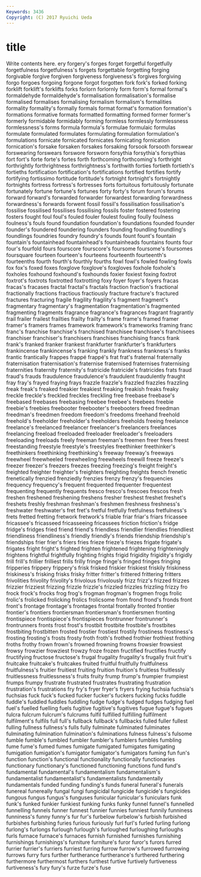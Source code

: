 ```yaml
---
Keywords: 3436 
Copyright: (C) 2017 Ryuichi Ueda
---
```


# title

Write contents here.
ery forgery's forges forget
forgetful forgetfully forgetfulness forgetfulness's forgets forgettable forgetting forging forgivable forgive
forgiven forgiveness forgiveness's forgives forgiving forgo forgoes forgoing forgone forgot
forgotten fork fork's forked forking forklift forklift's forklifts forks forlorn
forlornly form form's formal formal's formaldehyde formaldehyde's formalisation formalisation's formalise
formalised formalises formalising formalism formalism's formalities formality formality's formally formals
format format's formation formation's formations formative formats formatted formatting formed
former former's formerly formidable formidably forming formless formlessly formlessness formlessness's
forms formula formula's formulae formulaic formulas formulate formulated formulates formulating
formulation formulation's formulations fornicate fornicated fornicates fornicating fornication fornication's forsake
forsaken forsakes forsaking forsook forsooth forswear forswearing forswears forswore forsworn
forsythia forsythia's forsythias fort fort's forte forte's fortes forth forthcoming
forthcoming's forthright forthrightly forthrightness forthrightness's forthwith forties fortieth fortieth's fortieths
fortification fortification's fortifications fortified fortifies fortify fortifying fortissimo fortitude fortitude's
fortnight fortnight's fortnightly fortnights fortress fortress's fortresses forts fortuitous fortuitously
fortunate fortunately fortune fortune's fortunes forty forty's forum forum's forums
forward forward's forwarded forwarder forwardest forwarding forwardness forwardness's forwards forwent
fossil fossil's fossilisation fossilisation's fossilise fossilised fossilises fossilising fossils foster
fostered fostering fosters fought foul foul's fouled fouler foulest fouling
foully foulness foulness's fouls found foundation foundation's foundations founded founder
founder's foundered foundering founders founding foundling foundling's foundlings foundries foundry
foundry's founds fount fount's fountain fountain's fountainhead fountainhead's fountainheads fountains
founts four four's fourfold fours fourscore fourscore's foursome foursome's foursomes
foursquare fourteen fourteen's fourteens fourteenth fourteenth's fourteenths fourth fourth's fourthly
fourths fowl fowl's fowled fowling fowls fox fox's foxed foxes
foxglove foxglove's foxgloves foxhole foxhole's foxholes foxhound foxhound's foxhounds foxier
foxiest foxing foxtrot foxtrot's foxtrots foxtrotted foxtrotting foxy foyer foyer's
foyers fracas fracas's fracases fractal fractal's fractals fraction fraction's fractional
fractionally fractions fractious fractiously fracture fracture's fractured fractures fracturing fragile
fragility fragility's fragment fragment's fragmentary fragmentary's fragmentation fragmentation's fragmented fragmenting
fragments fragrance fragrance's fragrances fragrant fragrantly frail frailer frailest frailties
frailty frailty's frame frame's framed framer framer's framers frames framework
framework's frameworks framing franc franc's franchise franchise's franchised franchisee franchisee's
franchisees franchiser franchiser's franchisers franchises franchising francs frank frank's franked
franker frankest frankfurter frankfurter's frankfurters frankincense frankincense's franking frankly frankness
frankness's franks frantic frantically frappes frappé frappé's frat frat's fraternal
fraternally fraternisation fraternisation's fraternise fraternised fraternises fraternising fraternities fraternity fraternity's
fratricide fratricide's fratricides frats fraud fraud's frauds fraudulence fraudulence's fraudulent
fraudulently fraught fray fray's frayed fraying frays frazzle frazzle's frazzled
frazzles frazzling freak freak's freaked freakier freakiest freaking freakish freaks
freaky freckle freckle's freckled freckles freckling free freebase freebase's freebased
freebases freebasing freebee freebee's freebees freebie freebie's freebies freebooter freebooter's
freebooters freed freedman freedman's freedmen freedom freedom's freedoms freehand freehold
freehold's freeholder freeholder's freeholders freeholds freeing freelance freelance's freelanced freelancer
freelancer's freelancers freelances freelancing freeload freeloaded freeloader freeloader's freeloaders freeloading
freeloads freely freeman freeman's freemen freer frees freest freestanding freestyle
freestyle's freestyles freethinker freethinker's freethinkers freethinking freethinking's freeway freeway's freeways
freewheel freewheeled freewheeling freewheels freewill freeze freeze's freezer freezer's freezers
freezes freezing freezing's freight freight's freighted freighter freighter's freighters freighting
freights french frenetic frenetically frenzied frenziedly frenzies frenzy frenzy's frequencies
frequency frequency's frequent frequented frequenter frequentest frequenting frequently frequents fresco
fresco's frescoes frescos fresh freshen freshened freshening freshens fresher freshest
freshet freshet's freshets freshly freshman freshman's freshmen freshness freshness's freshwater
freshwater's fret fret's fretful fretfully fretfulness fretfulness's frets fretted fretting
fretwork fretwork's friable friar friar's friars fricassee fricassee's fricasseed fricasseeing
fricassees friction friction's fridge fridge's fridges fried friend friend's friendless
friendlier friendlies friendliest friendliness friendliness's friendly friendly's friends friendship friendship's
friendships frier frier's friers fries frieze frieze's friezes frigate frigate's
frigates fright fright's frighted frighten frightened frightening frighteningly frightens frightful
frightfully frighting frights frigid frigidity frigidity's frigidly frill frill's frillier
frilliest frills frilly fringe fringe's fringed fringes fringing fripperies frippery
frippery's frisk frisked friskier friskiest friskily friskiness friskiness's frisking frisks
frisky fritter fritter's frittered frittering fritters frivolities frivolity frivolity's frivolous
frivolously frizz frizz's frizzed frizzes frizzier frizziest frizzing frizzle frizzle's
frizzled frizzles frizzling frizzy fro frock frock's frocks frog frog's
frogman frogman's frogmen frogs frolic frolic's frolicked frolicking frolics frolicsome
from frond frond's fronds front front's frontage frontage's frontages frontal
frontally fronted frontier frontier's frontiers frontiersman frontiersman's frontiersmen fronting frontispiece
frontispiece's frontispieces frontrunner frontrunner's frontrunners fronts frost frost's frostbit frostbite
frostbite's frostbites frostbiting frostbitten frosted frostier frostiest frostily frostiness frostiness's
frosting frosting's frosts frosty froth froth's frothed frothier frothiest frothing
froths frothy frown frown's frowned frowning frowns frowsier frowsiest frowsy
frowzier frowziest frowzy froze frozen fructified fructifies fructify fructifying fructose
fructose's frugal frugality frugality's frugally fruit fruit's fruitcake fruitcake's fruitcakes
fruited fruitful fruitfully fruitfulness fruitfulness's fruitier fruitiest fruiting fruition fruition's
fruitless fruitlessly fruitlessness fruitlessness's fruits fruity frump frump's frumpier frumpiest
frumps frumpy frustrate frustrated frustrates frustrating frustration frustration's frustrations fry
fry's fryer fryer's fryers frying fuchsia fuchsia's fuchsias fuck fuck's
fucked fucker fucker's fuckers fucking fucks fuddle fuddle's fuddled fuddles
fuddling fudge fudge's fudged fudges fudging fuel fuel's fuelled fuelling
fuels fugitive fugitive's fugitives fugue fugue's fugues fulcra fulcrum fulcrum's
fulcrums fulfil fulfilled fulfilling fulfilment fulfilment's fulfils full full's fullback
fullback's fullbacks fulled fuller fullest fulling fullness fullness's fulls fully
fulminate fulminated fulminates fulminating fulmination fulmination's fulminations fulness fulness's fulsome
fumble fumble's fumbled fumbler fumbler's fumblers fumbles fumbling fume fume's
fumed fumes fumigate fumigated fumigates fumigating fumigation fumigation's fumigator fumigator's
fumigators fuming fun fun's function function's functional functionality functionally functionaries
functionary functionary's functioned functioning functions fund fund's fundamental fundamental's fundamentalism
fundamentalism's fundamentalist fundamentalist's fundamentalists fundamentally fundamentals funded funding funding's funds
funeral funeral's funerals funereal funereally fungal fungi fungicidal fungicide fungicide's
fungicides fungous fungus fungus's funguses funicular funicular's funiculars funk funk's
funked funkier funkiest funking funks funky funnel funnel's funnelled funnelling
funnels funner funnest funnier funnies funniest funnily funniness funniness's funny
funny's fur fur's furbelow furbelow's furbish furbished furbishes furbishing furies
furious furiously furl furl's furled furling furlong furlong's furlongs furlough
furlough's furloughed furloughing furloughs furls furnace furnace's furnaces furnish furnished
furnishes furnishing furnishings furnishings's furniture furniture's furor furor's furors furred
furrier furrier's furriers furriest furring furrow furrow's furrowed furrowing furrows
furry furs further furtherance furtherance's furthered furthering furthermore furthermost furthers
furthest furtive furtively furtiveness furtiveness's fury fury's furze furze's fuse
